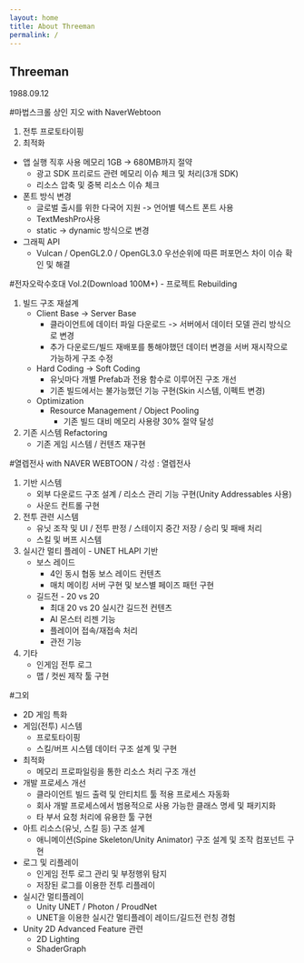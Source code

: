 ```yaml
---
layout: home
title: About Threeman
permalink: /
---
```


## Threeman
1988.09.12


#마법스크롤 상인 지오 with NaverWebtoon

1. 전투 프로토타이핑
2. 최적화
- 앱 실행 직후 사용 메모리 1GB -> 680MB까지 절약
	- 광고 SDK 프리로드 관련 메모리 이슈 체크 및 처리(3개 SDK)
	- 리소스 압축 및 중복 리소스 이슈 체크
- 폰트 방식 변경
	- 글로벌 출시를 위한 다국어 지원 -> 언어별 텍스트 폰트 사용
	- TextMeshPro사용
	- static -> dynamic 방식으로 변경
- 그래픽 API
	- Vulcan / OpenGL2.0 / OpenGL3.0 우선순위에 따른 퍼포먼스 차이 이슈 확인 및 해결


#전자오락수호대 Vol.2(Download 100M+) - 프로젝트 Rebuilding

1. 빌드 구조 재설계 
	- Client Base -> Server Base
		- 클라이언트에 데이터 파일 다운로드 -> 서버에서 데이터 모델 관리 방식으로 변경
		- 추가 다운로드/빌드 재배포를 통해야했던 데이터 변경을 서버 재시작으로 가능하게 구조 수정
	- Hard Coding -> Soft Coding
		- 유닛마다 개별 Prefab과 전용 함수로 이루어진 구조 개선
		- 기존 빌드에서는 불가능했던 기능 구현(Skin 시스템,  이펙트 변경)
	- Optimization
		- Resource Management / Object Pooling 
			- 기존 빌드 대비 메모리 사용량 30% 절약 달성
2. 기존 시스템 Refactoring
	- 기존 게임 시스템 / 컨텐츠 재구현


#열렙전사 with NAVER WEBTOON / 각성 : 열렙전사

1. 기반 시스템
	- 외부 다운로드 구조 설계 / 리소스 관리 기능 구현(Unity Addressables 사용)
	- 사운드 컨트롤 구현
2. 전투 관련 시스템 
	- 유닛 조작 및 UI / 전투 판정 / 스테이지 중간 저장 / 승리 및 패배 처리
	- 스킬 및 버프 시스템
3. 실시간 멀티 플레이 - UNET HLAPI 기반
	- 보스 레이드
		- 4인 동시 협동 보스 레이드 컨텐츠
		- 매치 메이킹 서버 구현 및 보스별 페이즈 패턴 구현
	- 길드전 - 20 vs 20
		- 최대 20 vs 20 실시간 길드전 컨텐츠
		- AI 몬스터 리젠 기능
		- 플레이어 접속/재접속 처리
		- 관전 기능
4. 기타
	- 인게임 전투 로그
	- 맵 / 컷씬 제작 툴 구현


#그외
- 2D 게임 특화
- 게임(전투) 시스템
	- 프로토타이핑 
	- 스킬/버프 시스템 데이터 구조 설계 및 구현
- 최적화
	- 메모리 프로파일링을 통한 리소스 처리 구조 개선
- 개발 프로세스 개선
	- 클라이언트 빌드 출력 및 안티치트 툴 적용 프로세스 자동화
	- 회사 개발 프로세스에서 범용적으로 사용 가능한 클래스 명세 및 패키지화
	- 타 부서 요청 처리에 유용한 툴 구현
- 아트 리소스(유닛, 스킬 등) 구조 설계
	- 애니메이션(Spine Skeleton/Unity Animator) 구조 설계 및 조작 컴포넌트 구현
- 로그 및 리플레이
	- 인게임 전투 로그 관리 및 부정행위 탐지
	- 저장된 로그를 이용한 전투 리플레이
- 실시간 멀티플레이
	- Unity UNET / Photon / ProudNet
	- UNET을 이용한 실시간 멀티플레이 레이드/길드전 런칭 경험
- Unity 2D Advanced Feature 관련
	- 2D Lighting
	- ShaderGraph